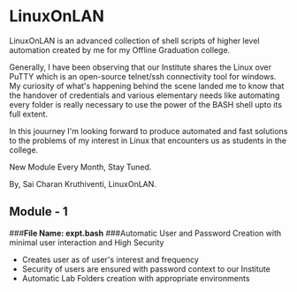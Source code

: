 # LinuxOnLAN
LinuxOnLAN is an advanced collection of shell scripts of higher level automation created by me for my Offline Graduation college.


Generally, I have been observing that our Institute shares the Linux over PuTTY which is an open-source telnet/ssh connectivity tool for windows. My curiosity of what's happening behind the scene landed me to know that the handover of credentials and various elementary needs like automating every folder is really necessary to use the power of the BASH shell upto its full extent.

In this jouurney I'm looking forward to produce automated and fast solutions to the problems of my interest in Linux that encounters us as students in the college.

New Module Every Month,
Stay Tuned.

By,
Sai Charan Kruthiventi,
LinuxOnLAN.


## Module - 1
###<b>File Name: expt.bash</b>
###Automatic User and Password Creation with minimal user interaction and High Security
- Creates user as of user's interest and frequency
- Security of users are ensured with password context to our Institute
- Automatic Lab Folders creation with appropriate environments
